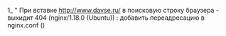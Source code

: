 1_ " При вставке http://www.davse.ru/ в поисковую строку браузера - выхидит 404 (nginx/1.18.0 (Ubuntu))
        : добавить переадресацию в nginx.conf ()